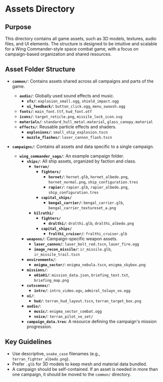 # Assets Directory

## Purpose
This directory contains all game assets, such as 3D models, textures, audio files, and UI elements. The structure is designed to be intuitive and scalable for a Wing Commander-style space combat game, with a focus on campaign-based organization and shared resources.

## Asset Folder Structure

- **`common/`**: Contains assets shared across all campaigns and parts of the game.
  - **`audio/`**: Globally used sound effects and music.
    - **`sfx/`**: `explosion_small.ogg`, `shield_impact.ogg`
    - **`ui_feedback/`**: `button_click.ogg`, `menu_swoosh.ogg`
  - **`fonts/`**: `main_font.ttf`, `hud_font.otf`
  - **`icons/`**: `target_reticle.png`, `missile_lock_icon.svg`
  - **`materials/`**: `standard_hull_metal.material`, `glass_canopy.material`
  - **`effects/`**: Reusable particle effects and shaders.
    - **`explosions/`**: `small_ship_explosion.tscn`
    - **`muzzle_flashes/`**: `laser_cannon_flash.tscn`

- **`campaigns/`**: Contains all assets and data specific to a single campaign.
  - **`wing_commander_saga/`**: An example campaign folder.
    - **`ships/`**: All ship assets, organized by faction and class.
      - **`terran/`**
        - **`fighters/`**
          - **`hornet/`**: `hornet.glb`, `hornet_albedo.png`, `hornet_normal.png`, `ship_configuration.tres`
          - **`rapier/`**: `rapier.glb`, `rapier_albedo.png`, `ship_configuration.tres`
        - **`capital_ships/`**
          - **`bengal_carrier/`**: `bengal_carrier.glb`, `bengal_carrier_textureset_a.png`
      - **`kilrathi/`**
        - **`fighters/`**
          - **`dralthi/`**: `dralthi.glb`, `dralthi_albedo.png`
        - **`capital_ships/`**
          - **`fralthi_cruiser/`**: `fralthi_cruiser.glb`
    - **`weapons/`**: Campaign-specific weapon assets.
      - **`laser_cannon/`**: `laser_bolt_red.tscn`, `laser_fire.ogg`
      - **`image_recon_missile/`**: `ir_missile.glb`, `ir_missile_trail.tscn`
    - **`environments/`**:
      - **`enigma_sector/`**: `enigma_nebula.tscn`, `enigma_skybox.png`
    - **`missions/`**:
      - **`e01m01/`**: `mission_data.json`, `briefing_text.txt`, `briefing_map.png`
    - **`cutscenes/`**:
      - **`intro/`**: `intro_video.ogv`, `admiral_tolwyn_vo.ogg`
    - **`ui/`**:
      - **`hud/`**: `terran_hud_layout.tscn`, `terran_target_box.png`
    - **`audio/`**:
      - **`music/`**: `enigma_sector_combat.ogg`
      - **`voice/`**: `terran_pilot_vo_set/`
    - **`campaign_data.tres`**: A resource defining the campaign's mission progression.

## Key Guidelines
- Use descriptive, `snake_case` filenames (e.g., `terran_fighter_albedo.png`).
- Prefer `.glb` for 3D models to keep mesh and material data bundled.
- A campaign should be self-contained. If an asset is needed in more than one campaign, it should be moved to the `common/` directory.
